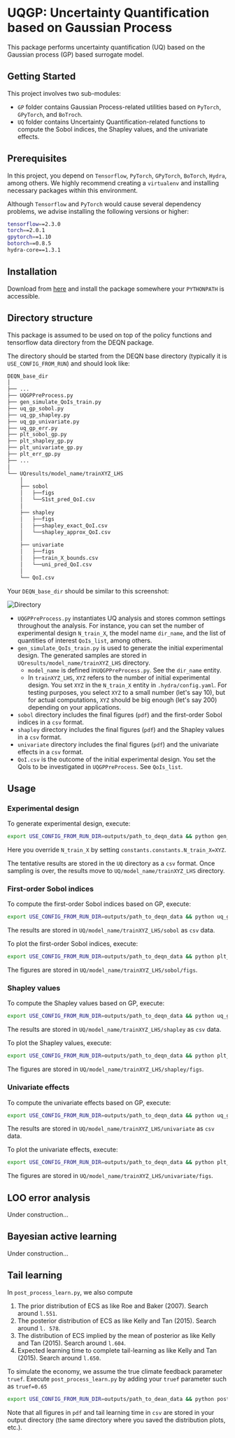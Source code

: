 # UQGP: Uncertainty Quantification based on Gaussian Process

This package performs uncertainty quantification (UQ) based on the Gaussian process (GP) based surrogate model.

## Getting Started

This project involves two sub-modules:

- `GP` folder contains Gaussian Process-related utilities based on `PyTorch`,
`GPyTorch`, and `BoTroch`.
- `UQ` folder contains Uncertainty Quantification-related functions to compute
the Sobol indices, the Shapley values, and the univariate effects.

## Prerequisites

In this project, you depend on `Tensorflow`, `PyTorch`, `GPyTorch`, `BoTorch`, `Hydra`, among others. We highly recommend creating a `virtualenv` and installing necessary packages within this environment.

Although `Tensorflow` and `PyTorch` would cause several dependency problems, we advise installing the following versions or higher:

```bash
tensorflow==2.3.0
torch==2.0.1
gpytorch==1.10
botorch==0.8.5
hydra-core==1.3.1
```

## Installation

Download from [here](https://github.com/takafusui/UQGP/) and install the package somewhere your `PYTHONPATH` is accessible.

## Directory structure

This package is assumed to be used on top of the policy functions and tensorflow data directory from the DEQN package.

The directory should be started from the DEQN base directory (typically it is `USE_CONFIG_FROM_RUN`) and should look like:

```bash
DEQN_base_dir
│
├── ...
├── UQGPPreProcess.py
├── gen_simulate_QoIs_train.py
├── uq_gp_sobol.py
├── uq_gp_shapley.py
├── uq_gp_univariate.py
├── uq_gp_err.py
├── plt_sobol_gp.py
├── plt_shapley_gp.py
├── plt_univariate_gp.py
├── plt_err_gp.py
├── ...
│
└── UQresults/model_name/trainXYZ_LHS
    │
    ├── sobol
    │   ├──figs
    │   └──S1st_pred_QoI.csv 
    │
    ├── shapley
    │   ├──figs
    │   ├──shapley_exact_QoI.csv
    │   └──shapley_approx_QoI.csv 
    │
    ├── univariate
    │   ├──figs
    │   ├──train_X_bounds.csv
    │   └──uni_pred_QoI.csv 
    │
    └── QoI.csv
```

Your `DEQN_base_dir` should be similar to this screenshot:

![Directory](figs/dir.png)

- `UQGPPreProcess.py` instantiates UQ analysis and stores common settings throughout the analysis. For instance, you can set the number of experimental design `N_train_X`, the model name `dir_name`, and the list of quantities of interest `QoIs_list`, among others.
- `gen_simulate_QoIs_train.py` is used to generate the initial experimental design. The generated samples are stored in `UQresults/model_name/trainXYZ_LHS` directory.
  - `model_name` is defined in`UQGPPreProcess.py`. See the `dir_name` entity.
  - In `trainXYZ_LHS`, `XYZ` refers to the number of initial experimental design. You set `XYZ` in the `N_train_X` entity in `.hydra/config.yaml`. For testing purposes, you select `XYZ` to a small number (let's say 10), but for actual computations, `XYZ` should be big enough (let's say 200) depending on your applications.
- `sobol` directory includes the final figures (`pdf`) and the first-order Sobol indices in a `csv` format.
- `shapley` directory includes the final figures (`pdf`) and the Shapley values in a `csv` format.
- `univariate` directory includes the final figures (`pdf`) and the univariate effects in a `csv` format.
- `QoI.csv` is the outcome of the initial experimental design. You set the QoIs to be investigated in `UQGPPreProcess`. See `QoIs_list`.

## Usage
### Experimental design
To generate experimental design, execute:

```bash
export USE_CONFIG_FROM_RUN_DIR=outputs/path_to_deqn_data && python gen_simulate_QoIs_train.py STARTING_POINT=LATEST hydra.run.dir=$USE_CONFIG_FROM_RUN_DIR constants.constants.N_train_X=XYZ
```
Here you override `N_train_X` by setting `constants.constants.N_train_X=XYZ`.

The tentative results are stored in the `UQ` directory as a `csv` format. Once sampling is over, the results move to `UQ/model_name/trainXYZ_LHS` directory.

### First-order Sobol indices
To compute the first-order Sobol indices based on GP, execute:

```bash
export USE_CONFIG_FROM_RUN_DIR=outputs/path_to_deqn_data && python uq_gp_sobol.py STARTING_POINT=LATEST hydra.run.dir=$USE_CONFIG_FROM_RUN_DIR constants.constants.N_train_X=XYZ
```

The results are stored in `UQ/model_name/trainXYZ_LHS/sobol` as `csv` data.

To plot the first-order Sobol indices, execute:
```bash
export USE_CONFIG_FROM_RUN_DIR=outputs/path_to_deqn_data && python plt_sobol_gp.py STARTING_POINT=LATEST hydra.run.dir=$USE_CONFIG_FROM_RUN_DIR constants.constants.N_train_X=XYZ
```
The figures are stored in `UQ/model_name/trainXYZ_LHS/sobol/figs`.

### Shapley values
To compute the Shapley values based on GP, execute:

```bash
export USE_CONFIG_FROM_RUN_DIR=outputs/path_to_deqn_data && python uq_gp_shapley.py STARTING_POINT=LATEST hydra.run.dir=$USE_CONFIG_FROM_RUN_DIR constants.constants.N_train_X=XYZ
```

The results are stored in `UQ/model_name/trainXYZ_LHS/shapley` as `csv` data.

To plot the Shapley values, execute:
```bash
export USE_CONFIG_FROM_RUN_DIR=outputs/path_to_deqn_data && python plt_shapley_gp.py STARTING_POINT=LATEST hydra.run.dir=$USE_CONFIG_FROM_RUN_DIR constants.constants.N_train_X=XYZ
```
The figures are stored in `UQ/model_name/trainXYZ_LHS/shapley/figs`.

### Univariate effects
To compute the univariate effects based on GP, execute:

```bash
export USE_CONFIG_FROM_RUN_DIR=outputs/path_to_deqn_data && python uq_gp_univariate.py STARTING_POINT=LATEST hydra.run.dir=$USE_CONFIG_FROM_RUN_DIR constants.constants.N_train_X=XYZ
```

The results are stored in `UQ/model_name/trainXYZ_LHS/univariate` as `csv` data.

To plot the univariate effects, execute:
```bash
export USE_CONFIG_FROM_RUN_DIR=outputs/path_to_deqn_data && python plt_univariate_gp.py STARTING_POINT=LATEST hydra.run.dir=$USE_CONFIG_FROM_RUN_DIR constants.constants.N_train_X=XYZ
```
The figures are stored in `UQ/model_name/trainXYZ_LHS/univariate/figs`.

## LOO error analysis
Under construction...

## Bayesian active learning
Under construction...

## Tail learning
In `post_process_learn.py`, we also compute
1. The prior distribution of ECS as like Roe and Baker (2007). Search around `l.551`.
2. The posterior distribution of ECS as like Kelly and Tan (2015). Search around `l. 578`.
3. The distribution of ECS implied by the mean of posterior as like Kelly and Tan (2015). Search around `l.604`.
4. Expected learning time to complete tail-learning as like Kelly and Tan (2015). Search around `l.650`.

To simulate the economy, we assume the true climate feedback parameter `truef`. Execute `post_process_learn.py` by adding your `truef` parameter such as `truef=0.65`
```bash
export USE_CONFIG_FROM_RUN_DIR=outputs/path_to_dean_data && python post_process_learn.py STARTING_POINT=LATEST hydra.run.dir=$USE_CONFIG_FROM_RUN_DIR constants.constants.truef=0.65
```

Note that all figures in `pdf` and tail learning time in `csv` are stored in your output directory (the same directory where you saved the distribution plots, etc.).